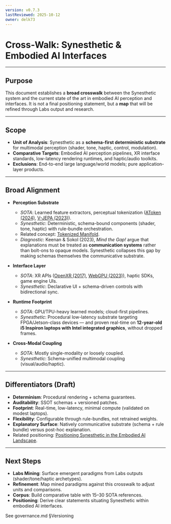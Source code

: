 ```yaml
---
version: v0.7.3
lastReviewed: 2025-10-12
owner: delk73
---
```


# Cross-Walk: Synesthetic & Embodied AI Interfaces

---

## Purpose

This document establishes a **broad crosswalk** between the Synesthetic system and the current state of the art in embodied AI perception and interfaces.
It is not a final positioning statement, but a **map** that will be refined through Labs output and research.

---

## Scope

* **Unit of Analysis**: Synesthetic as a **schema-first deterministic substrate** for multimodal perception (shader, tone, haptic, control, modulation).
* **Comparative Targets**: Embodied AI perception pipelines, XR interface standards, low-latency rendering runtimes, and haptic/audio toolkits.
* **Exclusions**: End-to-end large language/world models; pure application-layer products.

---

## Broad Alignment

* **Perception Substrate**

  * *SOTA*: Learned feature extractors, perceptual tokenization ([AToken (2024)](https://arxiv.org/abs/2405.06722), [V-JEPA (2023)](https://ai.meta.com/blog/v-jepa-yann-lecun-ai-model-video-self-supervised-learning/)).
  * *Synesthetic*: Deterministic, schema-bound components (shader, tone, haptic) with rule-bundle orchestration.
  * Related concept: [Tokenized Manifold](tokenized_manifold.md).
  * *Diagnostic*: Keenan & Sokol (2023), *Mind the Gap!* argue that explanations must be treated as **communication systems** rather than bolt-ons to opaque models. Synesthetic collapses this gap by making schemas themselves the communicative substrate.

* **Interface Layer**

  * *SOTA*: XR APIs ([OpenXR (2017)](https://www.khronos.org/openxr/), [WebGPU (2023)](https://www.w3.org/TR/webgpu/)), haptic SDKs, game engine UIs.
  * *Synesthetic*: Declarative UI + schema-driven controls with bidirectional sync.

* **Runtime Footprint**

  * *SOTA*: GPU/TPU-heavy learned models; cloud-first pipelines.
  * *Synesthetic*: Procedural low-latency substrate targeting FPGA/Jetson-class devices — and proven real-time on **12-year-old i5 Inspiron laptops with Intel integrated graphics**, without dropped frames.

* **Cross-Modal Coupling**

  * *SOTA*: Mostly single-modality or loosely coupled.
  * *Synesthetic*: Schema-unified multimodal coupling (visual/audio/haptic).

---

## Differentiators (Draft)

* **Determinism**: Procedural rendering + schema guarantees.
* **Auditability**: SSOT schemas + versioned patches.
* **Footprint**: Real-time, low-latency, minimal compute (validated on modest laptops).
* **Flexibility**: Configurable through rule-bundles, not retrained weights.
* **Explanatory Surface**: Natively communicative substrate (schema + rule bundle) versus post-hoc explanation.
* Related positioning: [Positioning Synesthetic in the Embodied AI Landscape](positioning_embodied.md).

---

## Next Steps

* **Labs Mining**: Surface emergent paradigms from Labs outputs (shader/tone/haptic archetypes).
* **Refinement**: Map mined paradigms against this crosswalk to adjust units and comparisons.
* **Corpus**: Build comparative table with 15–30 SOTA references.
* **Positioning**: Derive clear statements situating Synesthetic within embodied AI interfaces.

See governance.md §Versioning